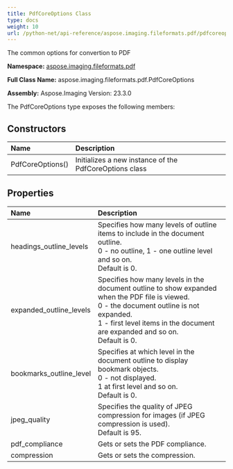```yaml
---
title: PdfCoreOptions Class
type: docs
weight: 10
url: /python-net/api-reference/aspose.imaging.fileformats.pdf/pdfcoreoptions/
---
```


The common options for convertion to PDF

**Namespace:** [aspose.imaging.fileformats.pdf](/imaging/python-net/api-reference/aspose.imaging.fileformats.pdf/)

**Full Class Name:** aspose.imaging.fileformats.pdf.PdfCoreOptions

**Assembly:**  Aspose.Imaging Version: 23.3.0

The PdfCoreOptions type exposes the following members:
## **Constructors**
|**Name**|**Description**|
| :- | :- |
|PdfCoreOptions()|Initializes a new instance of the PdfCoreOptions class|
## **Properties**
|**Name**|**Description**|
| :- | :- |
|headings_outline_levels|Specifies how many levels of outline items to include in the document outline.<br/>            0 - no outline, 1 - one outline level and so on.<br/>            Default is 0.|
|expanded_outline_levels|Specifies how many levels in the document outline to show expanded when the PDF file is viewed.<br/>            0 - the document outline is not expanded.<br/>            1 - first level items in the document are expanded and so on.<br/>            Default is 0.|
|bookmarks_outline_level|Specifies at which level in the document outline to display bookmark objects.<br/>            0 - not displayed.<br/>            1 at first level and so on.<br/>            Default is 0.|
|jpeg_quality|Specifies the quality of JPEG compression for images (if JPEG compression is used).<br/>            Default is 95.|
|pdf_compliance|Gets or sets the PDF compliance.|
|compression|Gets or sets the compression.|
